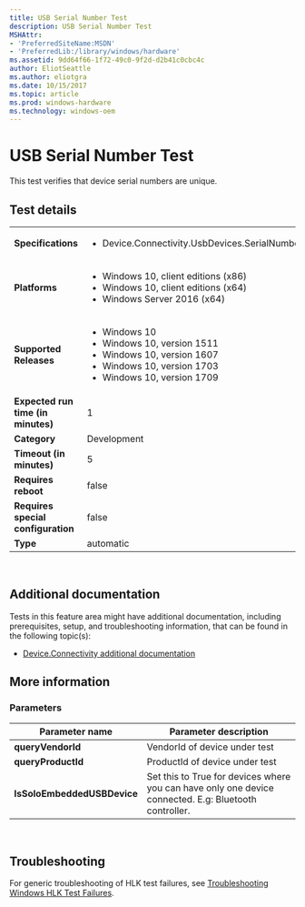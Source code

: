 ```yaml
---
title: USB Serial Number Test
description: USB Serial Number Test
MSHAttr:
- 'PreferredSiteName:MSDN'
- 'PreferredLib:/library/windows/hardware'
ms.assetid: 9dd64f66-1f72-49c0-9f2d-d2b41c0cbc4c
author: EliotSeattle
ms.author: eliotgra
ms.date: 10/15/2017
ms.topic: article
ms.prod: windows-hardware
ms.technology: windows-oem
---
```


# <span id="p_hlk_test.0f2d5113-cf70-4cda-8afc-b7005d1e2739"></span>USB Serial Number Test


This test verifies that device serial numbers are unique.

## Test details
|||
|---|---|
| **Specifications**  | <ul><li>Device.Connectivity.UsbDevices.SerialNumbers</li></ul> |  
| **Platforms**   | <ul><li>Windows 10, client editions (x86)</li><li>Windows 10, client editions (x64)</li><li>Windows Server 2016 (x64)</li></ul> |
| **Supported Releases** | <ul><li>Windows 10</li><li>Windows 10, version 1511</li><li>Windows 10, version 1607</li><li>Windows 10, version 1703</li><li>Windows 10, version 1709</li></ul> |
|**Expected run time (in minutes)**| 1 |
|**Category**| Development |
|**Timeout (in minutes)**| 5 |
|**Requires reboot**| false |
|**Requires special configuration**| false |
|**Type**| automatic |

 

## <span id="Additional_documentation"></span><span id="additional_documentation"></span><span id="ADDITIONAL_DOCUMENTATION"></span>Additional documentation


Tests in this feature area might have additional documentation, including prerequisites, setup, and troubleshooting information, that can be found in the following topic(s):

-   [Device.Connectivity additional documentation](device-connectivity-additional-documentation.md)

## <span id="More_information"></span><span id="more_information"></span><span id="MORE_INFORMATION"></span>More information


### <span id="Parameters"></span><span id="parameters"></span><span id="PARAMETERS"></span>Parameters

| Parameter name              | Parameter description                                                                                 |
|-----------------------------|-------------------------------------------------------------------------------------------------------|
| **queryVendorId**           | VendorId of device under test                                                                         |
| **queryProductId**          | ProductId of device under test                                                                        |
| **IsSoloEmbeddedUSBDevice** | Set this to True for devices where you can have only one device connected. E.g: Bluetooth controller. |

 

## <span id="Troubleshooting"></span><span id="troubleshooting"></span><span id="TROUBLESHOOTING"></span>Troubleshooting


For generic troubleshooting of HLK test failures, see [Troubleshooting Windows HLK Test Failures](..\user\troubleshooting-windows-hlk-test-failures.md).

 

 






